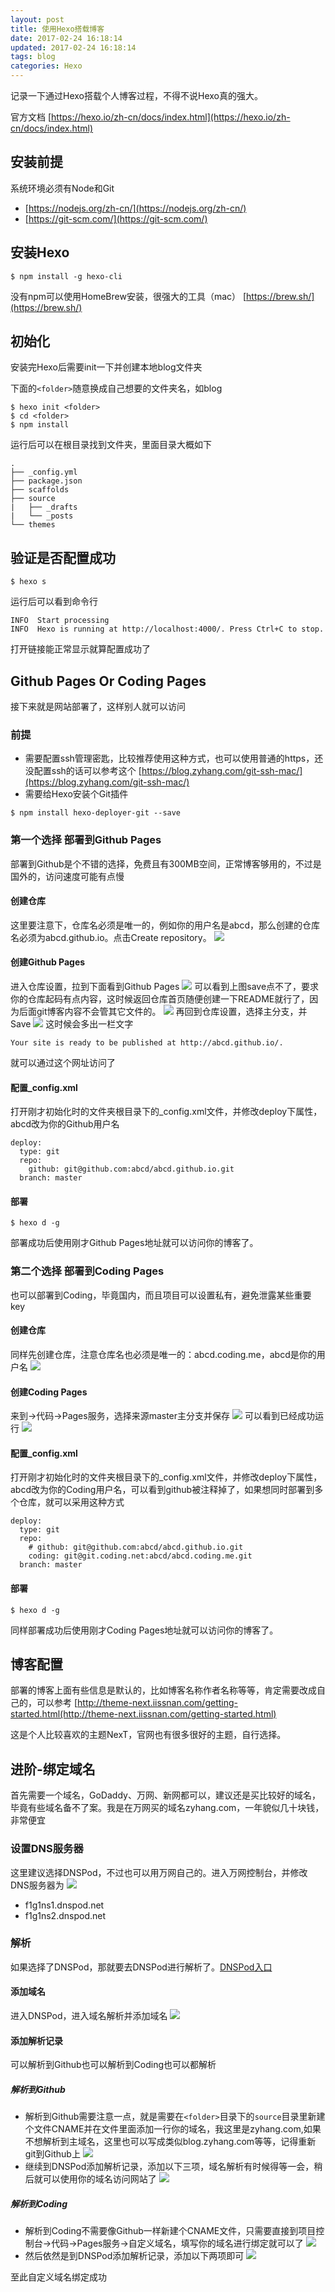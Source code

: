 ```yaml
---
layout: post
title: 使用Hexo搭载博客
date: 2017-02-24 16:18:14
updated: 2017-02-24 16:18:14
tags: blog
categories: Hexo
---
```


记录一下通过Hexo搭载个人博客过程，不得不说Hexo真的强大。

官方文档
[https://hexo.io/zh-cn/docs/index.html](https://hexo.io/zh-cn/docs/index.html)

<!-- More -->

## 安装前提
系统环境必须有Node和Git
- [https://nodejs.org/zh-cn/](https://nodejs.org/zh-cn/)
- [https://git-scm.com/](https://git-scm.com/)

## 安装Hexo
```
$ npm install -g hexo-cli
```
没有npm可以使用HomeBrew安装，很强大的工具（mac）
[https://brew.sh/](https://brew.sh/)

## 初始化
安装完Hexo后需要init一下并创建本地blog文件夹

下面的`<folder>`随意换成自己想要的文件夹名，如blog
```
$ hexo init <folder>
$ cd <folder>
$ npm install
```
运行后可以在根目录找到<folder>文件夹，里面目录大概如下
```
.
├── _config.yml
├── package.json
├── scaffolds
├── source
|   ├── _drafts
|   └── _posts
└── themes
```

## 验证是否配置成功
```
$ hexo s
```
运行后可以看到命令行
```
INFO  Start processing
INFO  Hexo is running at http://localhost:4000/. Press Ctrl+C to stop.
```
打开链接能正常显示就算配置成功了

## Github Pages Or Coding Pages
接下来就是网站部署了，这样别人就可以访问
### 前提
- 需要配置ssh管理密匙，比较推荐使用这种方式，也可以使用普通的https，还没配置ssh的话可以参考这个
[https://blog.zyhang.com/git-ssh-mac/](https://blog.zyhang.com/git-ssh-mac/)
- 需要给Hexo安装个Git插件
```
$ npm install hexo-deployer-git --save
```

### 第一个选择 部署到Github Pages
部署到Github是个不错的选择，免费且有300MB空间，正常博客够用的，不过是国外的，访问速度可能有点慢
#### 创建仓库
这里要注意下，仓库名必须是唯一的，例如你的用户名是abcd，那么创建的仓库名必须为abcd.github.io。点击Create repository。
![](https://images.zyhang.com/17-2-25/69559239-file_1488012142278_eb7b.png)

#### 创建Github Pages
进入仓库设置，拉到下面看到Github Pages
![](https://images.zyhang.com/17-2-25/32385771-file_1488012069872_12719.png)
可以看到上图save点不了，要求你的仓库起码有点内容，这时候返回仓库首页随便创建一下README就行了，因为后面git博客内容不会管其它文件的。
![](https://images.zyhang.com/17-2-25/77330531-file_1488012110942_20b7.png)
再回到仓库设置，选择主分支，并Save
![](https://images.zyhang.com/17-2-25/31777698-file_1488012122046_1353f.png)
这时候会多出一栏文字
```
Your site is ready to be published at http://abcd.github.io/.
```
就可以通过这个网址访问了

#### 配置_config.xml
打开刚才初始化时的文件夹根目录下的_config.xml文件，并修改deploy下属性，abcd改为你的Github用户名
```
deploy:
  type: git
  repo:
    github: git@github.com:abcd/abcd.github.io.git
  branch: master
```

#### 部署
```
$ hexo d -g
```
部署成功后使用刚才Github Pages地址就可以访问你的博客了。

### 第二个选择 部署到Coding Pages
也可以部署到Coding，毕竟国内，而且项目可以设置私有，避免泄露某些重要key
#### 创建仓库
同样先创建仓库，注意仓库名也必须是唯一的：abcd.coding.me，abcd是你的用户名
![](https://images.zyhang.com/17-3-4/6216032-file_1488590422021_81e4.png)
#### 创建Coding Pages
来到->代码->Pages服务，选择来源master主分支并保存
![](https://images.zyhang.com/17-3-4/59293459-file_1488590628082_7b05.png)
可以看到已经成功运行
![](https://images.zyhang.com/17-3-4/293295-file_1488590762691_7c6f.png)

#### 配置_config.xml
打开刚才初始化时的文件夹根目录下的_config.xml文件，并修改deploy下属性，abcd改为你的Coding用户名，可以看到github被注释掉了，如果想同时部署到多个仓库，就可以采用这种方式
```
deploy:
  type: git
  repo:
    # github: git@github.com:abcd/abcd.github.io.git
    coding: git@git.coding.net:abcd/abcd.coding.me.git
  branch: master
```

#### 部署
```
$ hexo d -g
```
同样部署成功后使用刚才Coding Pages地址就可以访问你的博客了。

## 博客配置
部署的博客上面有些信息是默认的，比如博客名称作者名称等等，肯定需要改成自己的，可以参考
[http://theme-next.iissnan.com/getting-started.html(http://theme-next.iissnan.com/getting-started.html)

这是个人比较喜欢的主题NexT，官网也有很多很好的主题，自行选择。

## 进阶-绑定域名
首先需要一个域名，GoDaddy、万网、新网都可以，建议还是买比较好的域名，毕竟有些域名备不了案。我是在万网买的域名zyhang.com，一年貌似几十块钱，非常便宜

### 设置DNS服务器
这里建议选择DNSPod，不过也可以用万网自己的。进入万网控制台，并修改DNS服务器为
![](https://images.zyhang.com/17-3-4/12514621-file_1488592560805_e07e.png)
- f1g1ns1.dnspod.net
- f1g1ns2.dnspod.net

### 解析
如果选择了DNSPod，那就要去DNSPod进行解析了。[DNSPod入口](https://www.dnspod.cn/)

#### 添加域名
进入DNSPod，进入域名解析并添加域名
![](https://images.zyhang.com/17-3-4/39339182-file_1488592865716_178e7.png)

#### 添加解析记录
可以解析到Github也可以解析到Coding也可以都解析

##### 解析到Github
- 解析到Github需要注意一点，就是需要在`<folder>`目录下的`source`目录里新建个文件CNAME并在文件里面添加一行你的域名，我这里是zyhang.com,如果不想解析到主域名，这里也可以写成类似blog.zyhang.com等等，记得重新git到Github上
![](https://images.zyhang.com/17-3-4/68548880-file_1488593305490_3e39.png)
- 继续到DNSPod添加解析记录，添加以下三项，域名解析有时候得等一会，稍后就可以使用你的域名访问网站了
![](https://images.zyhang.com/17-3-4/49314180-file_1488606823923_13b25.png)

##### 解析到Coding
- 解析到Coding不需要像Github一样新建个CNAME文件，只需要直接到项目控制台->代码->Pages服务->自定义域名，填写你的域名进行绑定就可以了
![](https://images.zyhang.com/17-3-4/95278537-file_1488607513967_a276.png)
- 然后依然是到DNSPod添加解析记录，添加以下两项即可
![](https://images.zyhang.com/17-3-4/28231828-file_1488607212191_7e90.png)

至此自定义域名绑定成功
